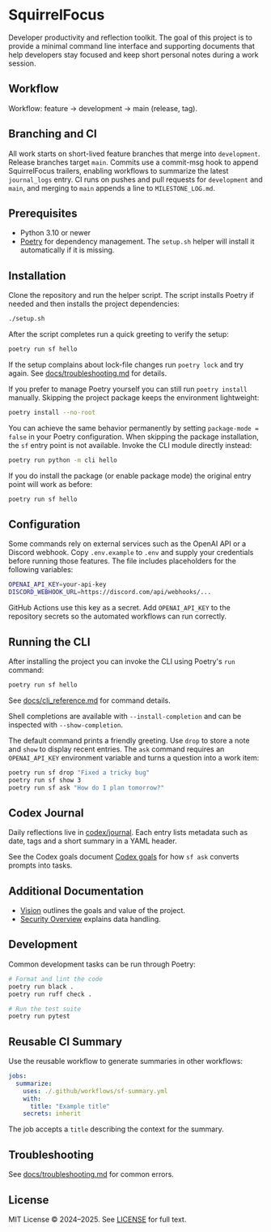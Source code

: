 # SquirrelFocus

Developer productivity and reflection toolkit. The goal of this project is to
provide a minimal command line interface and supporting documents that help
developers stay focused and keep short personal notes during a work session.

## Workflow

Workflow: feature → development → main (release, tag).

## Branching and CI

All work starts on short-lived feature branches that merge into `development`.
Release branches target `main`. Commits use a commit-msg hook to append
SquirrelFocus trailers, enabling workflows to summarize the latest
`journal_logs` entry. CI runs on pushes and pull requests for `development`
and `main`, and merging to `main` appends a line to `MILESTONE_LOG.md`.

## Prerequisites

- Python 3.10 or newer
- [Poetry](https://python-poetry.org/) for dependency management. The
  `setup.sh` helper will install it automatically if it is missing.

## Installation

Clone the repository and run the helper script. The script installs Poetry if
needed and then installs the project dependencies:

```bash
./setup.sh
```

After the script completes run a quick greeting to verify the setup:

```bash
poetry run sf hello
```

If the setup complains about lock-file changes run `poetry lock` and try
again. See [docs/troubleshooting.md](docs/troubleshooting.md) for details.

If you prefer to manage Poetry yourself you can still run `poetry install`
manually. Skipping the project package keeps the environment lightweight:

```bash
poetry install --no-root
```

You can achieve the same behavior permanently by setting
`package-mode = false` in your Poetry configuration. When skipping the
package installation, the `sf` entry point is not available. Invoke the
CLI module directly instead:

```bash
poetry run python -m cli hello
```

If you do install the package (or enable package mode) the original
entry point will work as before:

```bash
poetry run sf hello
```

## Configuration

Some commands rely on external services such as the OpenAI API or a Discord
webhook. Copy `.env.example` to `.env` and supply your credentials before
running those features. The file includes placeholders for the following
variables:

```bash
OPENAI_API_KEY=your-api-key
DISCORD_WEBHOOK_URL=https://discord.com/api/webhooks/...
```

GitHub Actions use this key as a secret. Add `OPENAI_API_KEY` to the
repository secrets so the automated workflows can run correctly.

## Running the CLI

After installing the project you can invoke the CLI using Poetry's `run`
command:

```bash
poetry run sf hello
```
See [docs/cli_reference.md](docs/cli_reference.md) for command details.

Shell completions are available with `--install-completion` and can be
inspected with `--show-completion`.

The default command prints a friendly greeting. Use `drop` to store a note and
`show` to display recent entries. The `ask` command requires an
`OPENAI_API_KEY` environment variable and turns a question into a work item:

```bash
poetry run sf drop "Fixed a tricky bug"
poetry run sf show 3
poetry run sf ask "How do I plan tomorrow?"
```

## Codex Journal

Daily reflections live in [codex/journal](codex/journal). Each entry lists
metadata such as date, tags and a short summary in a YAML header.

See the Codex goals document
[Codex goals](codex/goals/expected_codex_behavior.md)
for how `sf ask` converts prompts into tasks.

## Additional Documentation

- [Vision](docs/vision.md) outlines the goals and value of the project.
- [Security Overview](docs/security-overview.md) explains data handling.

## Development

Common development tasks can be run through Poetry:

```bash
# Format and lint the code
poetry run black .
poetry run ruff check .

# Run the test suite
poetry run pytest
```

## Reusable CI Summary

Use the reusable workflow to generate summaries in other workflows:

```yaml
jobs:
  summarize:
    uses: ./.github/workflows/sf-summary.yml
    with:
      title: "Example title"
    secrets: inherit
```

The job accepts a `title` describing the context for the summary.

## Troubleshooting

See [docs/troubleshooting.md](docs/troubleshooting.md) for common errors.

## License

MIT License © 2024–2025. See [LICENSE](LICENSE) for full text.
